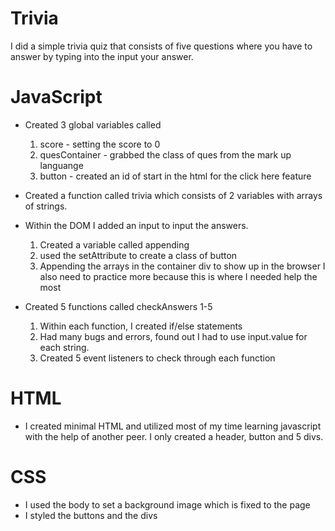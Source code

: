 # Trivia

I did a simple  trivia quiz that consists of five questions where you have to 
answer by typing into the input your answer. 

# JavaScript


* Created 3 global variables called
    1.  score - setting the score to 0
    2. quesContainer - grabbed the class of ques from the mark up languange
    3.  button - created an id of start in the html for the click here feature
* Created a function called trivia which consists of  2 variables with arrays of strings.

* Within the DOM I added an input to input the answers. 
    1. Created a variable called appending
    2. used the setAttribute to create a class of button
    3. Appending the arrays in the container div to show up in the browser
I also need to practice more because this is where I needed help the most

* Created 5 functions called checkAnswers 1-5
    1. Within each function, I created if/else statements
    2. Had many bugs and errors, found out I had to use input.value for each string.
    3. Created 5 event listeners to check through each function

# HTML

* I created minimal HTML and utilized most of my time learning javascript with the help
of another peer. I only created a header, button and 5 divs.

# CSS
 * I used the body to set a background image which is fixed to the page
 * I styled the buttons and the divs




